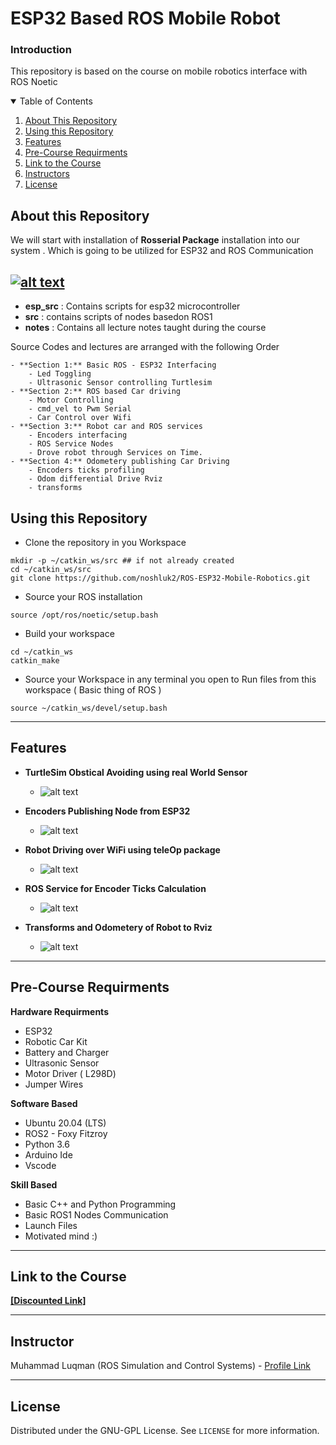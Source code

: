 # ESP32 Based ROS  Mobile Robot

### Introduction
This repository is based on the course on mobile robotics interface with ROS Noetic



<details open="open">
  <summary>Table of Contents</summary>
  <ol>
    <li><a href="#About-this-Repository">About This Repository</a></li>
    <li><a href="#Using-this-Repository">Using this Repository</a></li>
        <li><a href="#Features">Features</a></li>
    <li><a href="#Pre-Course-Requirments">Pre-Course Requirments</a></li>
    <li><a href="#Link-to-the-Course">Link to the Course</a></li>
    <li><a href="#Instructors">Instructors</a></li>
    <li><a href="#License">License</a></li>
  </ol>
</details>

## About this Repository
We will start with installation of **Rosserial Package**  installation into our system . Which is going to be utilized for ESP32 and ROS Communication

[![alt text](https://github.com/noshluk2/ROS-ESP32-Mobile-Robotics/blob/main/ros_esp_mr/images/cover.png)](https://www.udemy.com/course/mastering-mobile-robot-with-ros-ardunio-car-sensors-to-ros/?couponCode=APRIL_END "Click to Watch Intro Video")
----

- **esp_src** : Contains scripts for esp32 microcontroller
- **src** : contains scripts of nodes basedon ROS1
- **notes** : Contains all lecture notes taught during the course

Source Codes and lectures are arranged with the following Order

    - **Section 1:** Basic ROS - ESP32 Interfacing
        - Led Toggling
        - Ultrasonic Sensor controlling Turtlesim
    - **Section 2:** ROS based Car driving
        - Motor Controlling
        - cmd_vel to Pwm Serial
        - Car Control over Wifi
    - **Section 3:** Robot car and ROS services
        - Encoders interfacing
        - ROS Service Nodes
        - Drove robot through Services on Time.
    - **Section 4:** Odometery publishing Car Driving
        - Encoders ticks profiling
        - Odom differential Drive Rviz
        - transforms



## Using this Repository
* Clone the repository in you Workspace
```
mkdir -p ~/catkin_ws/src ## if not already created
cd ~/catkin_ws/src
git clone https://github.com/noshluk2/ROS-ESP32-Mobile-Robotics.git
```
* Source your ROS installation
 ```
source /opt/ros/noetic/setup.bash
 ```
- Build your workspace
 ```
 cd ~/catkin_ws
 catkin_make
  ```


* Source your Workspace in any terminal you open to Run files from this workspace ( Basic thing of ROS )
```
source ~/catkin_ws/devel/setup.bash
```

----
## Features
* **TurtleSim Obstical Avoiding using real World Sensor**
  -  ![alt text](https://github.com/noshluk2/ROS-ESP32-Mobile-Robotics/blob/main/ros_esp_mr/images/turtlesim_ultra_sonic_drive.gif)
* **Encoders Publishing Node from ESP32**
  -  ![alt text](https://github.com/noshluk2/ROS-ESP32-Mobile-Robotics/blob/main/ros_esp_mr/images/encoder_publisher.gif)
* **Robot Driving over WiFi using teleOp package**
  - ![alt text](https://github.com/noshluk2/ROS-ESP32-Mobile-Robotics/blob/main/ros_esp_mr/images/teleop_drive.gif)
* **ROS Service for Encoder Ticks Calculation**
  - ![alt text](https://github.com/noshluk2/ROS-ESP32-Mobile-Robotics/blob/main/ros_esp_mr/images/encoder_service_counter.gif)

* **Transforms and Odometery of Robot to Rviz**
  - ![alt text](https://github.com/noshluk2/ROS-ESP32-Mobile-Robotics/blob/main/ros_esp_mr/images/odometery_transforms.gif)


----
## Pre-Course Requirments
**Hardware Requirments**
- ESP32
- Robotic Car Kit
- Battery and Charger
- Ultrasonic Sensor
- Motor Driver ( L298D)
- Jumper Wires

**Software Based**
* Ubuntu 20.04 (LTS)
* ROS2 - Foxy Fitzroy
* Python 3.6
* Arduino Ide
* Vscode

**Skill Based**
* Basic C++ and Python Programming
* Basic ROS1 Nodes Communication
* Launch Files
* Motivated mind :)
---
## Link to the Course

**[[Discounted Link]](https://www.udemy.com/course/mastering-mobile-robot-with-ros-ardunio-car-sensors-to-ros/?couponCode=APRIL_END)**

----

## Instructor
Muhammad Luqman (ROS Simulation and Control Systems) - [Profile Link](https://www.linkedin.com/in/muhammad-luqman-9b227a11b/)

----
## License

Distributed under the GNU-GPL License. See `LICENSE` for more information.

